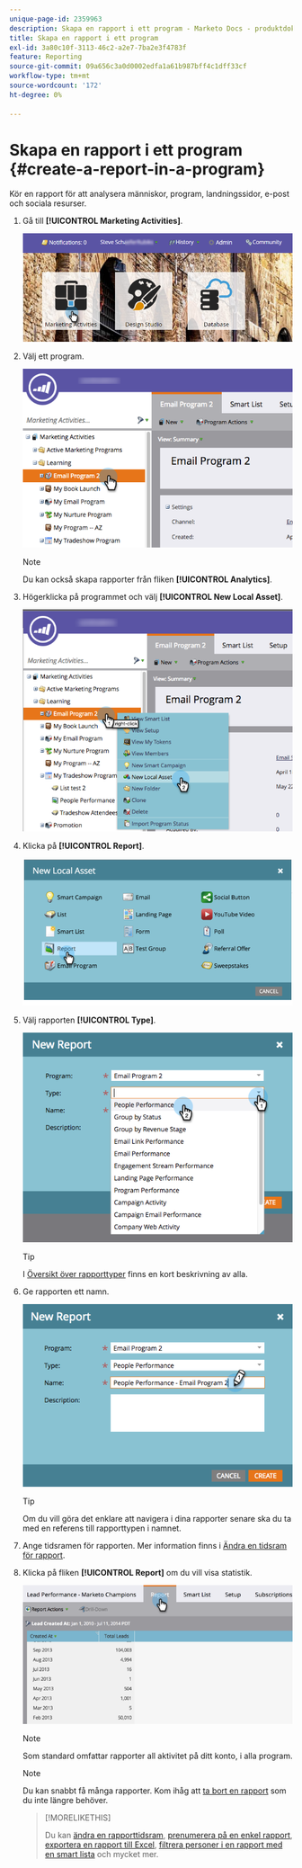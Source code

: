 ```yaml
---
unique-page-id: 2359963
description: Skapa en rapport i ett program - Marketo Docs - produktdokumentation
title: Skapa en rapport i ett program
exl-id: 3a80c10f-3113-46c2-a2e7-7ba2e3f4783f
feature: Reporting
source-git-commit: 09a656c3a0d0002edfa1a61b987bff4c1dff33cf
workflow-type: tm+mt
source-wordcount: '172'
ht-degree: 0%

---
```


# Skapa en rapport i ett program {#create-a-report-in-a-program}

Kör en rapport för att analysera människor, program, landningssidor, e-post och sociala resurser.

1. Gå till **[!UICONTROL Marketing Activities]**.

   ![](assets/login-marketing-activities.png)

1. Välj ett program.

   ![](assets/selectprogramreport.png)

   >[!NOTE]
   >
   >Du kan också skapa rapporter från fliken **[!UICONTROL Analytics]**.

1. Högerklicka på programmet och välj **[!UICONTROL New Local Asset]**.

   ![](assets/programrightclick-asset.png)

1. Klicka på **[!UICONTROL Report]**.

   ![](assets/image2014-9-15-18-3a36-3a46.png)

1. Välj rapporten **[!UICONTROL Type]**.

   ![](assets/choosereport.png)

   >[!TIP]
   >
   >I [Översikt över rapporttyper](https://docs.marketo.com/display/DOCS/Report+Type+Overview) finns en kort beskrivning av alla.

1. Ge rapporten ett namn.

   ![](assets/namereport.png)

   >[!TIP]
   >
   >Om du vill göra det enklare att navigera i dina rapporter senare ska du ta med en referens till rapporttypen i namnet.

1. Ange tidsramen för rapporten. Mer information finns i [Ändra en tidsram för rapport](/help/marketo/product-docs/reporting/basic-reporting/editing-reports/change-a-report-time-frame.md).

1. Klicka på fliken **[!UICONTROL Report]** om du vill visa statistik.

   ![](assets/image2014-9-15-18-3a38-3a5.png)

   >[!NOTE]
   >
   >Som standard omfattar rapporter all aktivitet på ditt konto, i alla program.

   >[!NOTE]
   >
   >Du kan snabbt få många rapporter. Kom ihåg att [ta bort en rapport](/help/marketo/product-docs/reporting/basic-reporting/report-activity/delete-a-report.md) som du inte längre behöver.

   >[!MORELIKETHIS]
   >
   >Du kan [ändra en rapporttidsram](/help/marketo/product-docs/reporting/basic-reporting/editing-reports/change-a-report-time-frame.md), [prenumerera på en enkel rapport](/help/marketo/product-docs/reporting/basic-reporting/report-subscriptions/subscribe-to-a-basic-report.md), [exportera en rapport till Excel](/help/marketo/product-docs/reporting/basic-reporting/report-activity/export-a-report-to-excel.md), [filtrera personer i en rapport med en smart lista](/help/marketo/product-docs/reporting/basic-reporting/editing-reports/filter-people-in-a-report-with-a-smart-list.md) och mycket mer.
